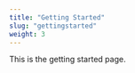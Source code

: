 ```yaml
---
title: "Getting Started"
slug: "gettingstarted"
weight: 3
---
```


This is the getting started page.